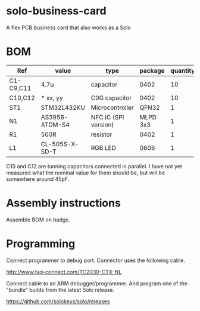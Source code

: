 # solo-business-card
A flex PCB business card that also works as a Solo

# BOM

|  Ref | value  | type  | package  | quantity  | Required? |
|---|---|---|---|---|--|
| C1-C9,C11  | 4.7u  | capacitor  | 0402  | 10  | yes |
| C10,C12  | \* xx, yy  | C0G capacitor  | 0402  | 10  | yes |
|  ST1 | STM32L432KU  |  Microcontroller | QFN32  | 1  |yes |
| N1  | AS3956-ATDM-S4  | NFC IC (SPI version)  | MLPD 3x3  | 1  |  yes |
|  R1 | 500R  | resistor  | 0402  | 1  |  no |
|  L1 | CL-505S-X-SD-T  | RGB LED  | 0606  | 1  |  no |

C10 and C12 are tunning capacitors connected in parallel.  I have not yet measured what the nominal value for them should be, but will be somewhere around 45pF.

# Assembly instructions

Assemble BOM on badge. 

# Programming

Connect programmer to debug port.  Connector uses the following cable.

http://www.tag-connect.com/TC2030-CTX-NL

Connect cable to an ARM debugger/programmer.  And program one of the "bundle" builds from the latest Solo release.

https://github.com/solokeys/solo/releases
